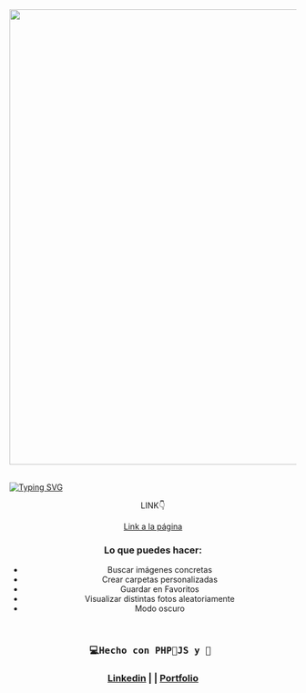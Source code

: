 <div id="header" align="center">
   <img src="" width="800"/>
</div>
<br>

<a href="https://git.io/typing-svg"><img src="https://readme-typing-svg.demolab.com?font=Fira+Code&weight=600&size=30&duration=4000&pause=500&color=F75EAC&width=435&lines=%F0%9F%92%BBPinterest+con:%F0%9F%90%98;PHP+JS+Unsplash" alt="Typing SVG" /></a>


<div id="badge" align="center">

  <p>LINK👇 </p>
  <a href="https://phpinterest.000webhostapp.com/pinterest/index.php" target="_blank">
  Link a la página<a/>
    
<div/> 

### Lo que puedes hacer:
- Buscar imágenes concretas
- Crear carpetas personalizadas
- Guardar en Favoritos
- Visualizar distintas fotos aleatoriamente
- Modo oscuro
 
</br>

  <h3  align="center">
    <pre>💻Hecho con PHP🐘JS y 💝 </pre> 
  <h3/>

  <a href="https://www.linkedin.com/in/emmily-santos-a6851327b?utm_source=share&utm_campaign=share_via&utm_content=profile&utm_medium=android_app">Linkedin</a> | |
  <a href="https://emmilyportfoliosantos.000webhostapp.com/portfolio/index.php">Portfolio</a>
